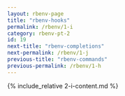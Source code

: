 ```yaml
---
layout: rbenv-page
title: "rbenv-hooks"
permalink: /rbenv/1-i
category: rbenv-pt-2
id: 19
next-title: "rbenv-completions"
next-permalink: /rbenv/1-j
previous-title: "rbenv-commands"
previous-permalink: /rbenv/1-h
---
```


{% include_relative 2-i-content.md %}
